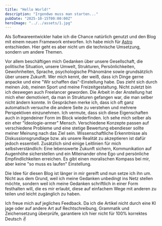 ```yaml
---
title: "Hello World!"
description: "Irgendwo muss man starten..."
pubDate: "2025-10-15T00:00:00Z"
heroImage: "../../assets/1.jpg"
---
```


Als Softwareentwickler habe ich die Chance natürlich genutzt und den Blog mit einem neuen Framework entworfen.
Ich habe mich für [Astro](https://astro.build) entschieden. Hier geht es aber nicht um die technische Umsetzung, sondern um andere Themen.

Vor allem beschäftigen mich Gedanken über unsere Gesellschaft, die politische Situation, unsere Umwelt, Strukturen, Persönlichkeiten, Gewohnheiten, Sprache, psychologische Phänomäne sowie grundsätzlich über unsere Zukunft. Wer mich kennt, der weiß, dass ich Dinge gerne anpacke und eine "Wir schaffen das"-Einstellung habe. Das zieht sich durch meinen Job, meinen Sport und meine Freizeitgestaltung. Nicht zuletzt bin ich deswegen auch Freelancer geworden. Die Arbeit in der Anstellung hat mich eher demotiviert, da man in Strukturen gefangen war, die man selber nicht ändern konnte. In Gesprächen merke ich, dass ich oft ganz automatisch versuche die andere Seite zu verstehen und mehrere Perspektiven einzunehmen. Ich vermute, dass sich diese Eigenschaften auch in irgendeiner Form im Block wiederfinden. Ich sehe mich selber als ein eher "Ideologie-armer" Mensch. Verschiedene Konzepte passen auf verschiedene Probleme und eine stetige Bewertung ebendieser sollte meiner Meinung nach das Ziel sein. Wissenschaftliche Erkenntnisse als Diskussionsgrundlage bzw. als unsere Realität zu akzeptieren ist dafür jedoch essentiell. Zusätzlich sind einige Leitlinien für mich selbstverständlich: Eine lebenswerte Zukunft sichern, Kommunikation auf Augenhöhe sicherstellen und ein Miteinander ohne Ego und persönliche Empfindlichkeiten erreichen. Es gibt einen moralischen Kompass bei mir, aber keine "so muss es laufen" Einstellung.

Die Idee für diesen Blog ist länger in mir gereift und nun setze ich ihn um. Nicht aus dem Grund, weil ich meine Gedanken unbedingt ins Netz stellen möchte, sondern weil ich meine Gedanken schriftlich in einer Form festhalten will, die es mir erlaubt, diese auf einfachem Wege mit anderen zu teilen und leicht zugänglich zu haben.

Ich freue mich auf jegliches Feedback. Da ich die Artikel nicht durch eine KI jage oder auf andere Art auf Rechtschreibung, Grammatik und Zeichensetzung überprüfe, garantiere ich hier nicht für 100% korrektes Deutsch ✌️
